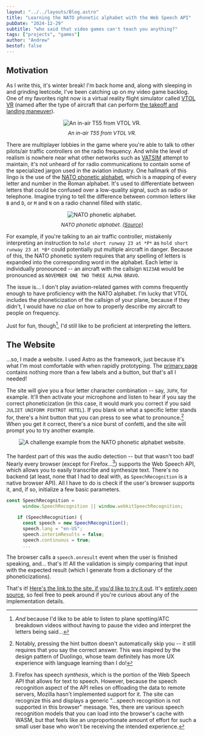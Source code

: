 ```yaml
---
layout: "../../layouts/Blog.astro"
title: "Learning the NATO phonetic alphabet with the Web Speech API"
pubDate: "2024-12-29"
subtitle: "who said that video games can't teach you anything?"
tags: ["projects", "games"]
author: "Andrew"
bestof: false
---
```


## Motivation

As I write this, it's winter break! I'm back home and, along with sleeping in and grinding leetcode, I've been catching up on my video game backlog. One of my favorites right now is a virtual reality flight simulator called [VTOL VR](https://store.steampowered.com/app/667970/VTOL_VR/) (named after the type of aircraft that can perform [the takeoff and landing maneuver](https://en.wikipedia.org/wiki/VTOL)).

<div
  style="
    max-width: 550px;
    margin: 0 auto;
    text-align: center;
  "
>
  <img
    src="/images/nato/VTOLVR_JixB7h0JTJ.jpg"
    alt="An in-air T55 from VTOL VR."
    style="max-width: 80%; height: auto;"
  />
</div>

<p style="margin-top: 10px;">
    <i style="display: flex; justify-content: center; font-size: 0.95em;">An in-air T55 from VTOL VR.</i>
</p>

There are multiplayer lobbies in the game where you're able to talk to other pilots/air traffic controllers on the radio frequency. And while the level of realism is nowhere near what other networks such as [VATSIM](https://vatsim.net/) attempt to maintain, it's not unheard of for radio communications to contain some of the specialized jargon used in the aviation industry. One hallmark of this lingo is the use of the [NATO phonetic alphabet](https://en.wikipedia.org/wiki/NATO_phonetic_alphabet), which is a mapping of every letter and number in the Roman alphabet. It's used to differentiate between letters that could be confused over a low-quality signal, such as radio or telephone. Imagine trying to tell the difference between common letters like `B` and `D`, or `M` and `N` on a radio channel filled with static.

<div
  style="
    max-width: 550px;
    margin: 0 auto;
    text-align: center;
  "
>
  <img
    src="/images/nato/alphabet.png"
    alt="NATO phonetic alphabet."
    style="max-width: 80%; height: auto;"
  />
</div>

<p style="margin-top: 10px;">
    <i style="display: flex; justify-content: center; font-size: 0.95em;">
        NATO phonetic alphabet.&nbsp;
        <a href="https://en.wikipedia.org/wiki/NATO_phonetic_alphabet">(Source)</a>
    </i>
</p>


For example, if you're talking to an air traffic controller, mistakenly interpreting an instruction to `hold short runway 23 at *P*` as `hold short runway 23 at *B*` could potentially put multiple aircraft in danger. Because of this, the NATO phonetic system requires that any spelling of letters is expanded into the corresponding word in the alphabet. Each letter is individually pronounced -- an aircraft with the callsign `N123AB` would be pronounced as `NOVEMBER ONE TWO THREE ALPHA BRAVO`.

The issue is... I don't play aviation-related games with comms frequently enough to have proficiency with the NATO alphabet. I'm lucky that VTOL includes the phoneticization of the callsign of your plane, because if they didn't, I would have _no clue_ on how to properly describe my aircraft to people on frequency.

Just for fun, though[^1], I'd still like to be proficient at interpreting the letters.

## The Website

...so, I made a website. I used Astro as the framework, just because it's what I'm most comfortable with when rapidly prototyping. The [primary page](https://github.com/AndrewDTR/learn-nato/blob/master/src/pages/index.astro) contains nothing more than a few labels and a button, but that's all I needed!

The site will give you a four letter character combination -- say, `JUFH`, for example. It'll then activate your microphone and listen to hear if you say the correct phoneticization (in this case, it would mark you correct if you said `JULIET UNIFORM FOXTROT HOTEL`). If you blank on what a specific letter stands for, there's a hint button that you can press to see what to pronounce.[^2] When you get it correct, there's a nice burst of confetti, and the site will prompt you to try another example.

<div
  style="
    max-width: 550px;
    margin: 0 auto;
    text-align: center;
    margin-bottom: 20px;
  "
>
  <img
    src="/images/nato/challenge-ex.png"
    alt="A challenge example from the NATO phonetic alphabet website."
    style="max-width: 100%; height: auto;"
  />
</div>

The hardest part of this was the audio detection -- but that wasn't too bad! Nearly every browser (except for Firefox...[^3]) supports the Web Speech API, which allows you to easily transcribe and synthesize text. There's no backend (at least, none that I had to deal with, as `SpeechRecognition` is a native browser API). All I have to do is check if the user's browser supports it, and, if so, initialize a few basic parameters.

```js
const SpeechRecognition =
      window.SpeechRecognition || window.webkitSpeechRecognition;

    if (SpeechRecognition) {
      const speech = new SpeechRecognition();
      speech.lang = "en-US";
      speech.interimResults = false;
      speech.continuous = true;
      ...
```

The browser calls a `speech.onresult` event when the user is finished speaking, and... that's it! All the validation is simply comparing that input with the expected result (which I generate from a dictionary of the phoneticizations).

That's it! [Here's the link to the site, if you'd like to try it out](https://nato.amoses.dev/). It's [entirely open source](https://github.com/AndrewDTR/learn-nato), so feel free to peek around if you're curious about any of the implementation details.

[^1]: _And_ because I'd like to be able to listen to plane spotting/ATC breakdown videos without having to pause the video and interpret the letters being said...

[^2]: Notably, pressing the hint button doesn't automatically skip you -- it still requires that you say the correct answer. This was inspired by the design pattern of Duolingo, whose team definitely has more UX experience with language learning than I do!

[^3]: Firefox has speech _synthesis_, which is the portion of the Web Speech API that allows for text to speech. However, because the speech recognition aspect of the API relies on offloading the data to remote servers, Mozilla hasn't implemented support for it. The site can recognize this and displays a generic "...speech recognition is not supported in this browser" message. Yes, there are various speech recognition models that you can load into the browser's cache with WASM, but that feels like an unproportionate amount of effort for such a small user base who won't be receiving the intended experience.
